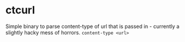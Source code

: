 # ctcurl
Simple binary to parse content-type of url that is passed in - currently a slightly hacky mess of horrors. 
`content-type <url>`
